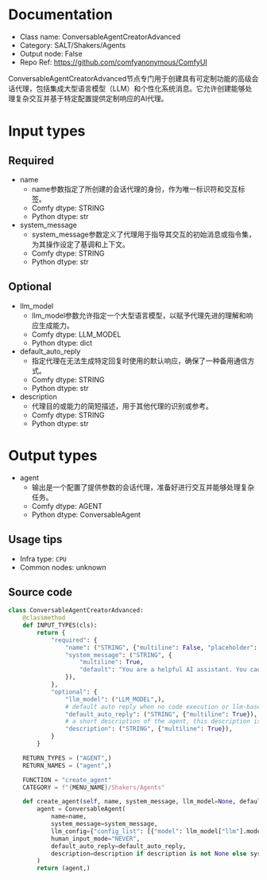 
# Documentation
- Class name: ConversableAgentCreatorAdvanced
- Category: SALT/Shakers/Agents
- Output node: False
- Repo Ref: https://github.com/comfyanonymous/ComfyUI

ConversableAgentCreatorAdvanced节点专门用于创建具有可定制功能的高级会话代理，包括集成大型语言模型（LLM）和个性化系统消息。它允许创建能够处理复杂交互并基于特定配置提供定制响应的AI代理。

# Input types
## Required
- name
    - name参数指定了所创建的会话代理的身份，作为唯一标识符和交互标签。
    - Comfy dtype: STRING
    - Python dtype: str
- system_message
    - system_message参数定义了代理用于指导其交互的初始消息或指令集，为其操作设定了基调和上下文。
    - Comfy dtype: STRING
    - Python dtype: str

## Optional
- llm_model
    - llm_model参数允许指定一个大型语言模型，以赋予代理先进的理解和响应生成能力。
    - Comfy dtype: LLM_MODEL
    - Python dtype: dict
- default_auto_reply
    - 指定代理在无法生成特定回复时使用的默认响应，确保了一种备用通信方式。
    - Comfy dtype: STRING
    - Python dtype: str
- description
    - 代理目的或能力的简短描述，用于其他代理的识别或参考。
    - Comfy dtype: STRING
    - Python dtype: str

# Output types
- agent
    - 输出是一个配置了提供参数的会话代理，准备好进行交互并能够处理复杂任务。
    - Comfy dtype: AGENT
    - Python dtype: ConversableAgent


## Usage tips
- Infra type: `CPU`
- Common nodes: unknown


## Source code
```python
class ConversableAgentCreatorAdvanced:
	@classmethod
	def INPUT_TYPES(cls):
		return {
			"required": {
				"name": ("STRING", {"multiline": False, "placeholder": "Assistant"}),
				"system_message": ("STRING", {
					"multiline": True,
					"default": "You are a helpful AI assistant. You can help with document QA. Return 'TERMINATE' when the task is done."
				}),
			},
			"optional": {
				"llm_model": ("LLM_MODEL",),
				# default auto reply when no code execution or llm-based reply is generated.
				"default_auto_reply": ("STRING", {"multiline": True}),
				# a short description of the agent, this description is used by other agents.
				"description": ("STRING", {"multiline": True}),
			}
		}

	RETURN_TYPES = ("AGENT",)
	RETURN_NAMES = ("agent",)

	FUNCTION = "create_agent"
	CATEGORY = f"{MENU_NAME}/Shakers/Agents"

	def create_agent(self, name, system_message, llm_model=None, default_auto_reply="", description=None):
		agent = ConversableAgent(
			name=name,
			system_message=system_message,
			llm_config={"config_list": [{"model": llm_model["llm"].model, "api_key": llm_model["llm"].api_key}]} if llm_model is not None else False,
			human_input_mode="NEVER",
			default_auto_reply=default_auto_reply,
			description=description if description is not None else system_message,
		)
		return (agent,)

```
